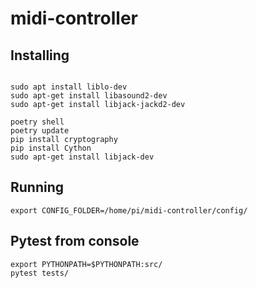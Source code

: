 # midi-controller



## Installing
```

sudo apt install liblo-dev
sudo apt-get install libasound2-dev
sudo apt-get install libjack-jackd2-dev

poetry shell
poetry update
pip install cryptography
pip install Cython
sudo apt-get install libjack-dev

```

## Running
```
export CONFIG_FOLDER=/home/pi/midi-controller/config/
```

## Pytest from console
```
export PYTHONPATH=$PYTHONPATH:src/
pytest tests/
```